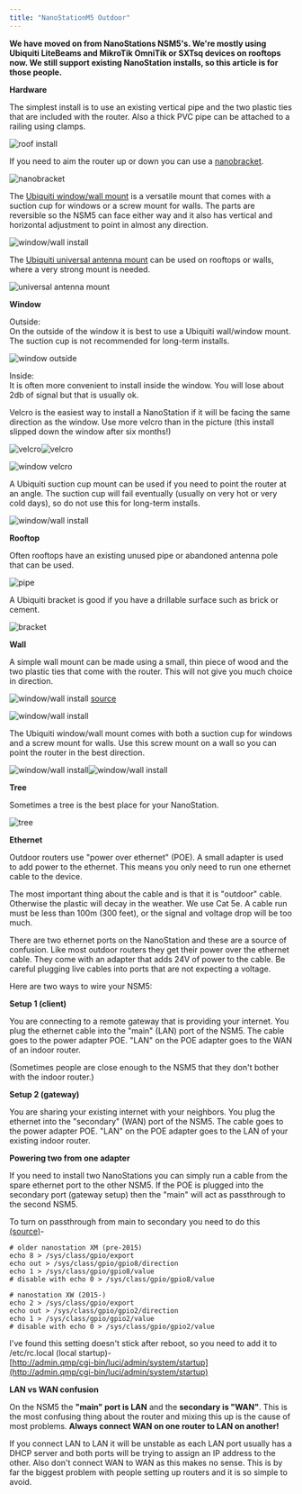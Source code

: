 ```yaml
---
title: "NanoStationM5 Outdoor"
---
```


**We have moved on from NanoStations NSM5's. We're mostly using Ubiquiti LiteBeams and MikroTik OmniTik or SXTsq devices on rooftops now. We still support existing NanoStation installs, so this article is for those people.**

**Hardware**

The simplest install is to use an existing vertical pipe and the two plastic ties that are included with the router. Also a thick PVC pipe can be attached to a railing using clamps.

![roof install](/img/nsm5/roof-87.jpg)

If you need to aim the router up or down you can use a [nanobracket](https://www.streakwave.com/itemdesc.asp?ic=NBU001).

![nanobracket](/img/nsm5/nanobracket.jpg)

The [Ubiquiti window/wall mount](http://www.amazon.com/Ubiquiti-Networks-NanoStation-Window-Mount/dp/B004EHUR8U?tag=nycmesh-20) is a versatile mount that comes with a suction cup for windows or a screw mount for walls. The parts are reversible so the NSM5 can face either way and it also has vertical and horizontal adjustment to point in almost any direction.

![window/wall install](/img/nsm5/ubiquiti-window-wall-mount.jpg)

The [Ubiquiti universal antenna mount](http://www.amazon.com/gp/product/B006J1WSGI?tag=nycmesh-20) can be used on rooftops or walls, where a very strong mount is needed.

![universal antenna mount](/img/nsm5/ubiquiti-universal-mount.jpg)

**Window**

Outside:  
On the outside of the window it is best to use a Ubiquiti wall/window mount. The suction cup is not recommended for long-term installs.

![window outside](/img/nsm5/window-cup-outside.jpg)

Inside:  
It is often more convenient to install inside the window. You will lose about 2db of signal but that is usually ok.

Velcro is the easiest way to install a NanoStation if it will be facing the same direction as the window. Use more velcro than in the picture (this install slipped down the window after six months!)

![velcro](/img/nsm5/velcro.jpg)![velcro](/img/nsm5/window-velcro-off.jpg)

![window velcro](/img/nsm5/window-velcro-on.jpg)

A Ubiquiti suction cup mount can be used if you need to point the router at an angle. The suction cup will fail eventually (usually on very hot or very cold days), so do not use this for long-term installs.

![window/wall install](/img/nsm5/window-cup-inside.jpg)

**Rooftop**

Often rooftops have an existing unused pipe or abandoned antenna pole that can be used.

![pipe](/img/nsm5/pipe.jpg)

A Ubiquiti bracket is good if you have a drillable surface such as brick or cement.

![bracket](/img/nsm5/bracket-200.jpg)

**Wall**

A simple wall mount can be made using a small, thin piece of wood and the two plastic ties that come with the router. This will not give you much choice in direction.

![window/wall install](/img/nsm5/wall.jpg)
[source](https://www.telcoantennas.com.au/site/how-extend-wifi-coverage-using-ubiquiti-nanostation)

![window/wall install](/img/nsm5/wall-201.jpg)

The Ubiquiti window/wall mount comes with both a suction cup for windows and a screw mount for walls. Use this screw mount on a wall so you can point the router in the best direction.

![window/wall install](/img/nsm5/windowwall2.jpg)![window/wall install](/img/nsm5/windowwall.jpg)

**Tree**

Sometimes a tree is the best place for your NanoStation.

![tree](/img/nsm5/tree.jpg)

**Ethernet**

Outdoor routers use "power over ethernet" (POE). A small adapter is used to add power to the ethernet. This means you only need to run one ethernet cable to the device.

The most important thing about the cable and is that it is "outdoor" cable. Otherwise the plastic will decay in the weather. We use Cat 5e. A cable run must be less than 100m (300 feet), or the signal and voltage drop will be too much.

There are two ethernet ports on the NanoStation and these are a source of confusion. Like most outdoor routers they get their power over the ethernet cable. They come with an adapter that adds 24V of power to the cable. Be careful plugging live cables into ports that are not expecting a voltage.

Here are two ways to wire your NSM5:

**Setup 1 (client)**

You are connecting to a remote gateway that is providing your internet. You plug the ethernet cable into the "main" (LAN) port of the NSM5. The cable goes to the power adapter POE. "LAN" on the POE adapter goes to the WAN of an indoor router.

(Sometimes people are close enough to the NSM5 that they don't bother with the indoor router.)

**Setup 2 (gateway)**

You are sharing your existing internet with your neighbors. You plug the ethernet into the "secondary" (WAN) port of the NSM5. The cable goes to the power adapter POE. "LAN" on the POE adapter goes to the LAN of your existing indoor router.

**Powering two from one adapter**

If you need to install two NanoStations you can simply run a cable from the spare ethernet port to the other NSM5. If the POE is plugged into the secondary port (gateway setup) then the "main" will act as passthrough to the second NSM5.

To turn on passthrough from main to secondary you need to do this [(source)](https://wiki.openwrt.org/toh/ubiquiti/nanostationm5)-

```
# older nanostation XM (pre-2015)
echo 8 > /sys/class/gpio/export
echo out > /sys/class/gpio/gpio8/direction
echo 1 > /sys/class/gpio/gpio8/value
# disable with echo 0 > /sys/class/gpio/gpio8/value
```

```
# nanostation XW (2015-)
echo 2 > /sys/class/gpio/export
echo out > /sys/class/gpio/gpio2/direction
echo 1 > /sys/class/gpio/gpio2/value
# disable with echo 0 > /sys/class/gpio/gpio2/value
```

I've found this setting doesn't stick after reboot, so you need to add it to /etc/rc.local (local startup)-  
[http://admin.qmp/cgi-bin/luci/admin/system/startup](http://admin.qmp/cgi-bin/luci/admin/system/startup)

**LAN vs WAN confusion**

On the NSM5 the **"main" port is LAN** and the **secondary is "WAN"**. This is the most confusing thing about the router and mixing this up is the cause of most problems. **Always connect WAN on one router to LAN on another!**

If you connect LAN to LAN it will be unstable as each LAN port usually has a DHCP server and both ports will be trying to assign an IP address to the other. Also don't connect WAN to WAN as this makes no sense. This is by far the biggest problem with people setting up routers and it is so simple to avoid.
